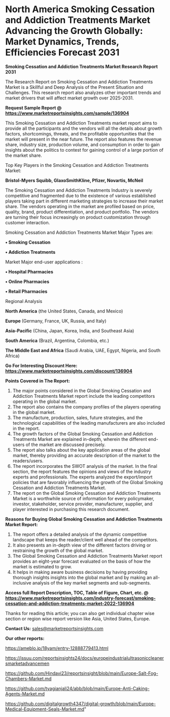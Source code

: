  # North America Smoking Cessation and Addiction Treatments Market Advancing the Growth Globally: Market Dynamics, Trends, Efficiencies Forecast 2031

<strong>Smoking Cessation and Addiction Treatments Market Research Report 2031</strong>

The Research Report on Smoking Cessation and Addiction Treatments Market is a Skillful and Deep Analysis of the Present Situation and Challenges. This research report also analyzes other important trends and market drivers that will affect market growth over 2025-2031.

<strong>Request Sample Report @ <a href=https://www.marketreportsinsights.com/sample/136904>https://www.marketreportsinsights.com/sample/136904</a></strong>

This Smoking Cessation and Addiction Treatments market report aims to provide all the participants and the vendors will all the details about growth factors, shortcomings, threats, and the profitable opportunities that the market will present in the near future. The report also features the revenue share, industry size, production volume, and consumption in order to gain insights about the politics to contest for gaining control of a large portion of the market share.

Top Key Players in the Smoking Cessation and Addiction Treatments Market:

<strong>Bristol-Myers Squibb, GlaxoSmithKline, Pfizer, Novartis, McNeil</strong>

The Smoking Cessation and Addiction Treatments Industry is severely competitive and fragmented due to the existence of various established players taking part in different marketing strategies to increase their market share. The vendors operating in the market are profiled based on price, quality, brand, product differentiation, and product portfolio. The vendors are turning their focus increasingly on product customization through customer interaction.

Smoking Cessation and Addiction Treatments Market Major Types are:

<strong>• Smoking Cessation

• Addiction Treatments</strong>

Market Major end-user applications :

<strong>• Hospital Pharmacies

• Online Pharmacies

• Retail Pharmacies</strong>

Regional Analysis

</u><strong><b>North America</b></strong> (the United States, Canada, and Mexico)

<strong><b>Europe </b></strong>(Germany, France, UK, Russia, and Italy)

<strong><b>Asia-Pacific</b></strong> (China, Japan, Korea, India, and Southeast Asia)

<strong><b>South America</b></strong> (Brazil, Argentina, Colombia, etc.)

<strong><b>The Middle East and Africa</b></strong> (Saudi Arabia, UAE, Egypt, Nigeria, and South Africa)

<strong>Go For Interesting Discount Here: <a href=https://www.marketreportsinsights.com/discount/136904>https://www.marketreportsinsights.com/discount/136904</a></strong>

<strong>Points Covered in The Report:</strong>
<ol>
  <li>The major points considered in the Global Smoking Cessation and Addiction Treatments Market report include the leading competitors operating in the global market.</li>
  <li>The report also contains the company profiles of the players operating in the global market.</li>
  <li>The manufacture, production, sales, future strategies, and the technological capabilities of the leading manufacturers are also included in the report.</li>
  <li>The growth factors of the Global Smoking Cessation and Addiction Treatments Market are explained in-depth, wherein the different end-users of the market are discussed precisely.</li>
  <li>The report also talks about the key application areas of the global market, thereby providing an accurate description of the market to the readers/users.</li>
  <li>The report incorporates the SWOT analysis of the market. In the final section, the report features the opinions and views of the industry experts and professionals. The experts analyzed the export/import policies that are favorably influencing the growth of the Global Smoking Cessation and Addiction Treatments Market.</li>
  <li>The report on the Global Smoking Cessation and Addiction Treatments Market is a worthwhile source of information for every policymaker, investor, stakeholder, service provider, manufacturer, supplier, and player interested in purchasing this research document.</li>
</ol>
<strong>Reasons for Buying Global Smoking Cessation and Addiction Treatments Market Report:</strong>

<ol>
  <li>The report offers a detailed analysis of the dynamic competitive landscape that keeps the reader/client well ahead of the competitors.</li>
  <li>It also presents an in-depth view of the different factors driving or restraining the growth of the global market.</li>
  <li>The Global Smoking Cessation and Addiction Treatments Market report provides an eight-year forecast evaluated on the basis of how the market is estimated to grow.</li>
  <li>It helps in making aware business decisions by having providing thorough insights insights into the global market and by making an all-inclusive analysis of the key market segments and sub-segments.</li>
</ol>
<strong>Access full Report Description, TOC, Table of Figure, Chart, etc. @ <a href=https://www.marketreportsinsights.com/industry-forecast/smoking-cessation-and-addiction-treatments-market-2022-136904>https://www.marketreportsinsights.com/industry-forecast/smoking-cessation-and-addiction-treatments-market-2022-136904</a></strong>


Thanks for reading this article; you can also get individual chapter wise section or region wise report version like Asia, United States, Europe.

<strong>Contact Us:</strong>
sales@marketreportsinsights.com

<strong>Our other reports:</strong>

<a href=https://ameblo.jp/18yam/entry-12888779413.html>https://ameblo.jp/18yam/entry-12888779413.html</a>

<a href=https://issuu.com/reportsinsights24/docs/europeindustrialultrasoniccleanersmarketadvancemen>https://issuu.com/reportsinsights24/docs/europeindustrialultrasoniccleanersmarketadvancemen</a>

<a href=https://github.com/Hindavi23/reportsinsight/blob/main/Europe-Salt-Fog-Chambers-Market.md>https://github.com/Hindavi23/reportsinsight/blob/main/Europe-Salt-Fog-Chambers-Market.md</a>

<a href=https://github.com/tyagianjali24/abb/blob/main/Europe-Anti-Caking-Agents-Market.md>https://github.com/tyagianjali24/abb/blob/main/Europe-Anti-Caking-Agents-Market.md</a>

<a href=https://github.com/digitalgrowth4347/digital-growth/blob/main/Europe-Medical-Equipment-Seals-Market.md>https://github.com/digitalgrowth4347/digital-growth/blob/main/Europe-Medical-Equipment-Seals-Market.md</a>"
